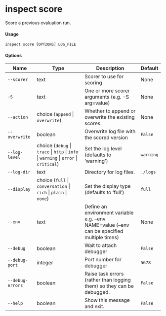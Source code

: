 # inspect score


Score a previous evaluation run.

#### Usage

``` text
inspect score [OPTIONS] LOG_FILE
```

#### Options

| Name             | Type                                                                                  | Description                                                                                | Default   |
|------------------|---------------------------------------------------------------------------------------|--------------------------------------------------------------------------------------------|-----------|
| `--scorer`       | text                                                                                  | Scorer to use for scoring                                                                  | None      |
| `-S`             | text                                                                                  | One or more scorer arguments (e.g. -S arg=value)                                           | None      |
| `--action`       | choice (`append` \| `overwrite`)                                                      | Whether to append or overwrite the existing scores.                                        | None      |
| `--overwrite`    | boolean                                                                               | Overwrite log file with the scored version                                                 | `False`   |
| `--log-level`    | choice (`debug` \| `trace` \| `http` \| `info` \| `warning` \| `error` \| `critical`) | Set the log level (defaults to ‘warning’)                                                  | `warning` |
| `--log-dir`      | text                                                                                  | Directory for log files.                                                                   | `./logs`  |
| `--display`      | choice (`full` \| `conversation` \| `rich` \| `plain` \| `none`)                      | Set the display type (defaults to ‘full’)                                                  | `full`    |
| `--env`          | text                                                                                  | Define an environment variable e.g. –env NAME=value (–env can be specified multiple times) | None      |
| `--debug`        | boolean                                                                               | Wait to attach debugger                                                                    | `False`   |
| `--debug-port`   | integer                                                                               | Port number for debugger                                                                   | `5678`    |
| `--debug-errors` | boolean                                                                               | Raise task errors (rather than logging them) so they can be debugged.                      | `False`   |
| `--help`         | boolean                                                                               | Show this message and exit.                                                                | `False`   |
